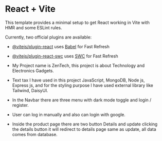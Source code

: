 # React + Vite

This template provides a minimal setup to get React working in Vite with HMR and some ESLint rules.

Currently, two official plugins are available:

- [@vitejs/plugin-react](https://github.com/vitejs/vite-plugin-react/blob/main/packages/plugin-react/README.md) uses [Babel](https://babeljs.io/) for Fast Refresh
- [@vitejs/plugin-react-swc](https://github.com/vitejs/vite-plugin-react-swc) uses [SWC](https://swc.rs/) for Fast Refresh


- My Project name is ZenTech, this project is about Technology and Electronics Gadgets.

- Text tax I have used in this project JavaScript, MongoDB, Node js, Express js, and for the styling purpose I have used external library like Tailwind, DaisyUI.

- In the Navbar there are three menu with dark mode toggle and login / register.

- User can log in manually and also can login with google.

- Inside the product page there are two button Details and update clicking the details button it will redirect to details page same as update, all data comes from database.

